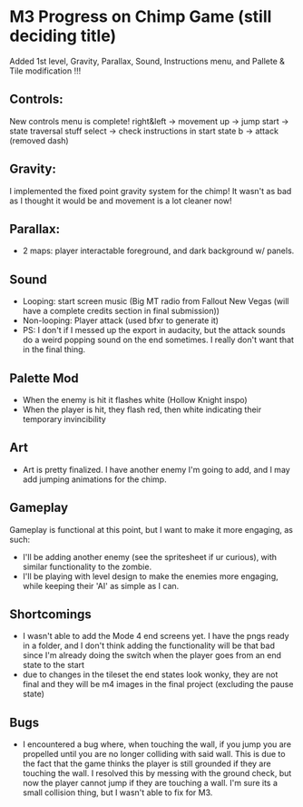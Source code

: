 # M3 Progress on Chimp Game (still deciding title)
Added 1st level, Gravity, Parallax, Sound, Instructions menu, and Pallete & Tile modification !!!

## Controls:
New controls menu is complete!
right&left -> movement
up -> jump
start -> state traversal stuff
select -> check instructions in start state
b -> attack
(removed dash)

## Gravity:
I implemented the fixed point gravity system for the chimp! It wasn't as bad as I thought it would be and movement is a lot cleaner now!

## Parallax:
- 2 maps: player interactable foreground, and dark background w/ panels.

## Sound
- Looping: start screen music (Big MT radio from Fallout New Vegas (will have a complete credits section in final submission))
- Non-looping: Player attack (used bfxr to generate it)
- PS: I don't if I messed up the export in audacity, but the attack sounds do a weird popping sound on the end sometimes. I really don't want that in the final thing.

## Palette Mod
- When the enemy is hit it flashes white (Hollow Knight inspo)
- When the player is hit, they flash red, then white indicating their temporary invincibility

## Art
- Art is pretty finalized. I have another enemy I'm going to add, and I may add jumping animations for the chimp.

## Gameplay 
Gameplay is functional at this point, but I want to make it more engaging, as such:
- I'll be adding another enemy (see the spritesheet if ur curious), with similar functionality to the zombie.
- I'll be playing with level design to make the enemies more engaging, while keeping their 'AI' as simple as I can.

## Shortcomings
- I wasn't able to add the Mode 4 end screens yet. I have the pngs ready in a folder, and I don't think adding the functionality will be that bad since I'm already doing the switch when the player goes from an end state to the start
- due to changes in the tileset the end states look wonky, they are not final and they will be m4 images in the final project (excluding the pause state)

## Bugs
- I encountered a bug where, when touching the wall, if you jump you are propelled until you are no longer colliding with said wall. This is due to the fact that the game thinks the player is still grounded if they are touching the wall. I resolved this by messing with the ground check, but now the player cannot jump if they are touching a wall. I'm sure its a small collision thing, but I wasn't able to fix for M3.
